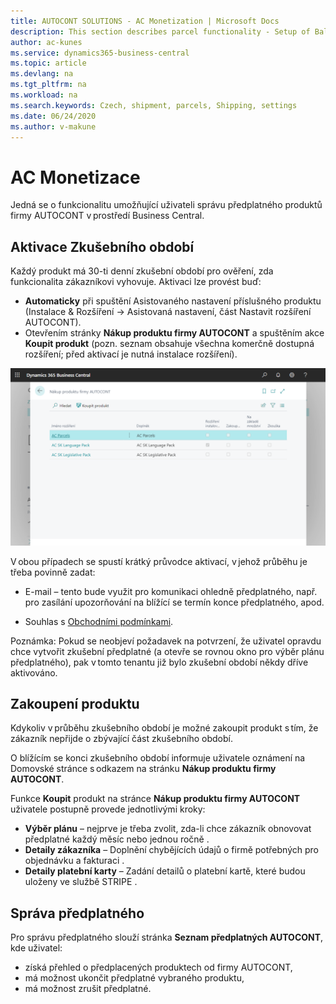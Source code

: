 ```yaml
---
title: AUTOCONT SOLUTIONS - AC Monetization | Microsoft Docs
description: This section describes parcel functionality - Setup of Balikobot
author: ac-kunes
ms.service: dynamics365-business-central
ms.topic: article
ms.devlang: na
ms.tgt_pltfrm: na
ms.workload: na
ms.search.keywords: Czech, shipment, parcels, Shipping, settings
ms.date: 06/24/2020
ms.author: v-makune
---
```



# AC Monetizace 

Jedná se o funkcionalitu umožňující uživateli správu předplatného produktů firmy AUTOCONT v prostředí Business Central. 

## Aktivace Zkušebního období 

Každý produkt má 30-ti denní zkušební období pro ověření, zda funkcionalita zákazníkovi vyhovuje. Aktivaci lze provést buď: 

   - **Automaticky** při spuštění Asistovaného nastavení příslušného produktu (Instalace & Rozšíření -> Asistovaná nastavení, část Nastavit rozšíření AUTOCONT).
   - Otevřením stránky **Nákup produktu firmy AUTOCONT** a spuštěním akce **Koupit produkt** (pozn. seznam obsahuje všechna komerčně dostupná rozšíření; před aktivací je nutná instalace rozšíření).

![Nákup produktu firmy AUTOCONT](media/ac-monetization.png)

V obou případech se spustí krátký průvodce aktivací, v jehož průběhu je třeba povinně zadat: 

- E-mail – tento bude využit pro komunikaci ohledně předplatného, např. pro zasílání upozorňování na blížící se termín konce předplatného, apod. 

- Souhlas s [Obchodními podmínkami](https://www.autocont.cz/pas-predplatne-podminky).

Poznámka: Pokud se neobjeví požadavek na potvrzení, že uživatel opravdu chce vytvořit zkušební předplatné (a otevře se rovnou okno pro výběr plánu předplatného), pak v tomto tenantu již bylo zkušební období někdy dříve aktivováno. 

## Zakoupení produktu 

Kdykoliv v průběhu zkušebního období je možné zakoupit produkt s tím, že zákazník nepřijde o zbývající část zkušebního období. 

O blížícím se konci zkušebního období informuje uživatele oznámení na Domovské stránce s odkazem na stránku **Nákup produktu firmy AUTOCONT**. 

Funkce **Koupit** produkt na stránce **Nákup produktu firmy AUTOCONT** uživatele postupně provede jednotlivými kroky: 

- **Výběr plánu** – nejprve je třeba zvolit, zda-li chce zákazník obnovovat předplatné každý měsíc nebo jednou ročně  .
- **Detaily zákazníka** – Doplnění chybějících údajů o firmě potřebných pro objednávku a fakturaci .
- **Detaily platební karty** – Zadání detailů o platební kartě, které budou uloženy ve službě STRIPE .

## Správa předplatného 

Pro správu předplatného slouží stránka **Seznam předplatných AUTOCONT**, kde uživatel: 

- získá přehled o předplacených produktech od firmy AUTOCONT,
- má možnost ukončit předplatné vybraného produktu, 
- má možnost zrušit předplatné. 

 